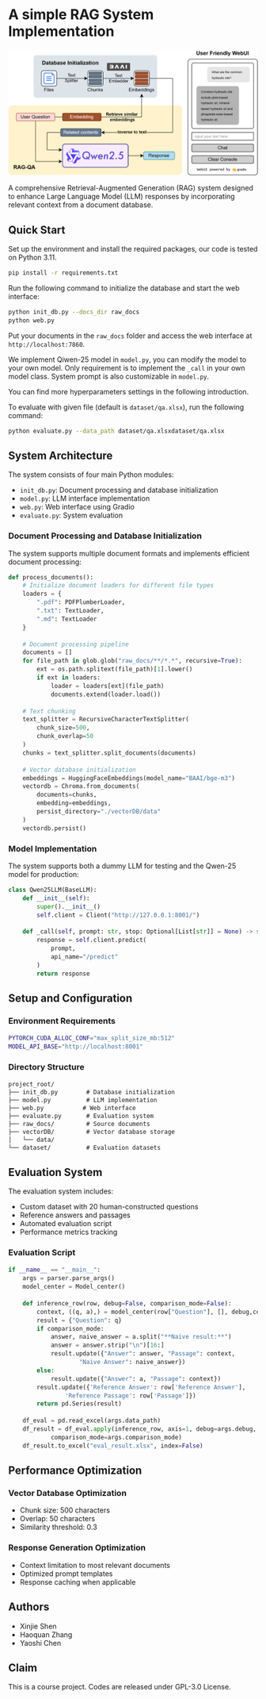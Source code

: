 # A simple RAG System Implementation

![](images/overview.png)

A comprehensive Retrieval-Augmented Generation (RAG) system designed to enhance Large Language Model (LLM) responses by incorporating relevant context from a document database.

## Quick Start
Set up the environment and install the required packages, our code is tested on Python 3.11.

```bash
pip install -r requirements.txt
```

Run the following command to initialize the database and start the web interface:

```bash
python init_db.py --docs_dir raw_docs
python web.py
```

Put your documents in the `raw_docs` folder and access the web interface at `http://localhost:7860`.

We implement Qiwen-25 model in `model.py`, you can modify the model to your own model. Only requirement is to implement the `_call` in your own model class. System prompt is also customizable in `model.py`.

You can find more hyperparameters settings in the following introduction.

To evaluate with given file (default is `dataset/qa.xlsx`), run the following command:

```bash
python evaluate.py --data_path dataset/qa.xlsxdataset/qa.xlsx
```

## System Architecture

The system consists of four main Python modules:
- `init_db.py`: Document processing and database initialization
- `model.py`: LLM interface implementation
- `web.py`: Web interface using Gradio
- `evaluate.py`: System evaluation

### Document Processing and Database Initialization

The system supports multiple document formats and implements efficient document processing:

```python
def process_documents():
    # Initialize document loaders for different file types
    loaders = {
        ".pdf": PDFPlumberLoader,
        ".txt": TextLoader,
        ".md": TextLoader
    }
    
    # Document processing pipeline
    documents = []
    for file_path in glob.glob("raw_docs/**/*.*", recursive=True):
        ext = os.path.splitext(file_path)[1].lower()
        if ext in loaders:
            loader = loaders[ext](file_path)
            documents.extend(loader.load())

    # Text chunking
    text_splitter = RecursiveCharacterTextSplitter(
        chunk_size=500,
        chunk_overlap=50
    )
    chunks = text_splitter.split_documents(documents)

    # Vector database initialization
    embeddings = HuggingFaceEmbeddings(model_name="BAAI/bge-m3")
    vectordb = Chroma.from_documents(
        documents=chunks,
        embedding=embeddings,
        persist_directory="./vectorDB/data"
    )
    vectordb.persist()
```

### Model Implementation

The system supports both a dummy LLM for testing and the Qwen-25 model for production:

```python
class Qwen25LLM(BaseLLM):
    def __init__(self):
        super().__init__()
        self.client = Client("http://127.0.0.1:8001/")
        
    def _call(self, prompt: str, stop: Optional[List[str]] = None) -> str:
        response = self.client.predict(
            prompt,
            api_name="/predict"
        )
        return response
```

## Setup and Configuration

### Environment Requirements

```bash
PYTORCH_CUDA_ALLOC_CONF="max_split_size_mb:512"
MODEL_API_BASE="http://localhost:8001"
```

### Directory Structure

```
project_root/
├── init_db.py        # Database initialization
├── model.py          # LLM implementation
├── web.py           # Web interface
├── evaluate.py       # Evaluation system
├── raw_docs/         # Source documents
├── vectorDB/         # Vector database storage
│   └── data/
└── dataset/          # Evaluation datasets
```

## Evaluation System

The evaluation system includes:
- Custom dataset with 20 human-constructed questions
- Reference answers and passages
- Automated evaluation script
- Performance metrics tracking

### Evaluation Script

```python
if __name__ == "__main__":
    args = parser.parse_args()
    model_center = Model_center()

    def inference_row(row, debug=False, comparison_mode=False):
        context, ((q, a),) = model_center(row["Question"], [], debug,comparison_mode)
        result = {"Question": q}
        if comparison_mode:
            answer, naive_answer = a.split("**Naive result:**")
            answer = answer.strip("\n")[16:]
            result.update({"Answer": answer, "Passage": context,
                    "Naive Answer": naive_answer})
        else:
            result.update({"Answer": a, "Passage": context})
        result.update({'Reference Answer': row['Reference Answer'],
                'Reference Passage': row['Passage']})
        return pd.Series(result)

    df_eval = pd.read_excel(args.data_path)
    df_result = df_eval.apply(inference_row, axis=1, debug=args.debug,
            comparison_mode=args.comparison_mode)
    df_result.to_excel("eval_result.xlsx", index=False)
```

## Performance Optimization

### Vector Database Optimization
- Chunk size: 500 characters
- Overlap: 50 characters
- Similarity threshold: 0.3

### Response Generation Optimization
- Context limitation to most relevant documents
- Optimized prompt templates
- Response caching when applicable

## Authors

- Xinjie Shen 
- Haoquan Zhang
- Yaoshi Chen

## Claim

This is a course project. Codes are released under GPL-3.0 License.